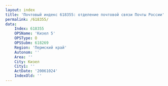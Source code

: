 ```yaml
---
layout: index
title: 'Почтовый индекс 618355: отделение почтовой связи Почты России'
permalink: /618355/
data:
    Index: 618355
    OPSName: 'Кизел 5'
    OPSType: О
    OPSSubm: 618269
    Region: 'Пермский край'
    Autonom: ''
    Area: ''
    City: Кизел
    City1: ''
    ActDate: '20061024'
    IndexOld: ''
---
```

